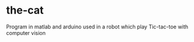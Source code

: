 # the-cat
Program in matlab and arduino used in a robot which play Tic-tac-toe with computer vision  

